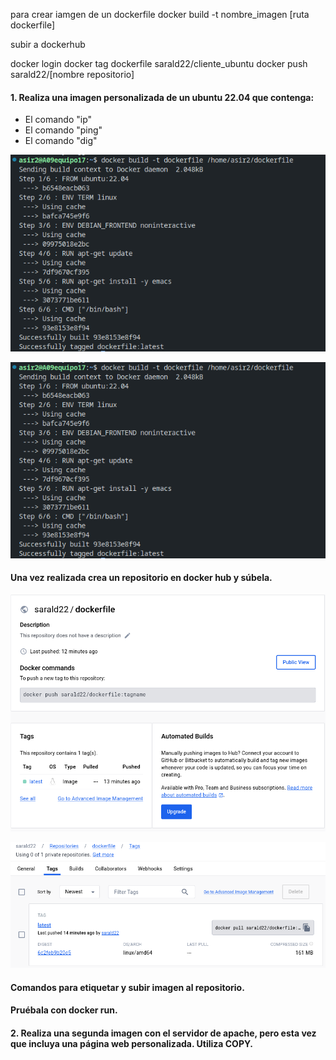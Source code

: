 para crear iamgen de un dockerfile
docker build -t nombre_imagen [ruta dockerfile]


subir a dockerhub

docker login
docker tag dockerfile sarald22/cliente_ubuntu
docker push sarald22/[nombre repositorio]

#### 1. Realiza una imagen personalizada de un ubuntu 22.04 que contenga:
- El comando "ip"
- El comando "ping"
- El comando "dig"

![dockerfile](https://github.com/sarald22/SRI/blob/main/tareas/Tarea9DockerFile/imagenes/imagedockerfile.png)

![dockerfilecreandose](https://github.com/sarald22/SRI/blob/main/tareas/Tarea9DockerFile/imagenes/dockerfilecreandose.png)


#### Una vez realizada crea un repositorio en docker hub y súbela.

![dockerhub](https://github.com/sarald22/SRI/blob/main/tareas/Tarea9DockerFile/imagenes/dockerhub.png)

![dockerhub2](https://github.com/sarald22/SRI/blob/main/tareas/Tarea9DockerFile/imagenes/dockerhub2.png)



#### Comandos para etiquetar y subir imagen al repositorio.

#### Pruébala con docker run.



#### 2. Realiza una segunda imagen con el servidor de apache, pero esta vez que incluya una página web personalizada. Utiliza COPY.